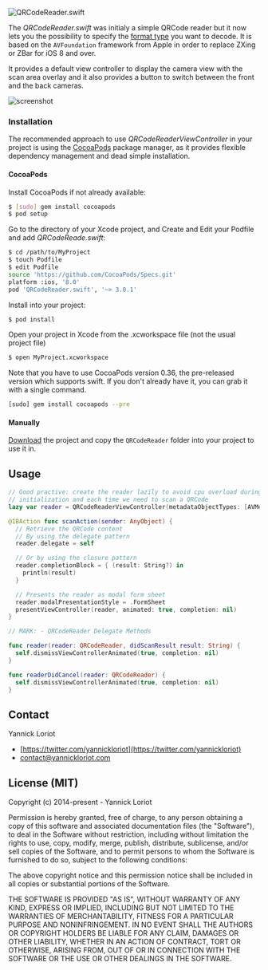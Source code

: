 ![QRCodeReader.swift](http://yannickloriot.com/resources/qrcodereader.swift-logo.png)

The _QRCodeReader.swift_ was initialy a simple QRCode reader but it now lets you the possibility to specify the [format type](https://developer.apple.com/library/ios/documentation/AVFoundation/Reference/AVMetadataMachineReadableCodeObject_Class/index.html#//apple_ref/doc/constant_group/Machine_Readable_Object_Types) you want to decode. It is based on the `AVFoundation` framework from Apple in order to replace ZXing or ZBar for iOS 8 and over.

It provides a default view controller to display the camera view with the scan area overlay and it also provides a button to switch between the front and the back cameras.

![screenshot](http://yannickloriot.com/resources/qrcodereader.swift-screenshot.jpg)

### Installation

The recommended approach to use _QRCodeReaderViewController_ in your project is using the [CocoaPods](http://cocoapods.org/) package manager, as it provides flexible dependency management and dead simple installation.

#### CocoaPods

Install CocoaPods if not already available:

``` bash
$ [sudo] gem install cocoapods
$ pod setup
```
Go to the directory of your Xcode project, and Create and Edit your Podfile and add _QRCodeReade.swift_:

``` bash
$ cd /path/to/MyProject
$ touch Podfile
$ edit Podfile
source 'https://github.com/CocoaPods/Specs.git'
platform :ios, '8.0'
pod 'QRCodeReader.swift', '~> 3.0.1'
```

Install into your project:

``` bash
$ pod install
```

Open your project in Xcode from the .xcworkspace file (not the usual project file)

``` bash
$ open MyProject.xcworkspace
```

Note that you have to use CocoaPods version 0.36, the pre-released version which supports swift. If you don't already have it, you can grab it with a single command.

``` bash
[sudo] gem install cocoapods --pre
```

#### Manually

[Download](https://github.com/YannickL/QRCodeReader.swift/archive/master.zip) the project and copy the `QRCodeReader` folder into your project to use it in.

## Usage

```swift
// Good practive: create the reader lazily to avoid cpu overload during the
// initialization and each time we need to scan a QRCode
lazy var reader = QRCodeReaderViewController(metadataObjectTypes: [AVMetadataObjectTypeQRCode])

@IBAction func scanAction(sender: AnyObject) {
  // Retrieve the QRCode content
  // By using the delegate pattern
  reader.delegate = self

  // Or by using the closure pattern
  reader.completionBlock = { (result: String?) in
    println(result)
  }

  // Presents the reader as modal form sheet
  reader.modalPresentationStyle = .FormSheet
  presentViewController(reader, animated: true, completion: nil)
}

// MARK: - QRCodeReader Delegate Methods

func reader(reader: QRCodeReader, didScanResult result: String) {
  self.dismissViewControllerAnimated(true, completion: nil)
}

func readerDidCancel(reader: QRCodeReader) {
  self.dismissViewControllerAnimated(true, completion: nil)
}
```

## Contact

Yannick Loriot
 - [https://twitter.com/yannickloriot](https://twitter.com/yannickloriot)
 - [contact@yannickloriot.com](mailto:contact@yannickloriot.com)


## License (MIT)

Copyright (c) 2014-present - Yannick Loriot

Permission is hereby granted, free of charge, to any person obtaining a copy
of this software and associated documentation files (the "Software"), to deal
in the Software without restriction, including without limitation the rights
to use, copy, modify, merge, publish, distribute, sublicense, and/or sell
copies of the Software, and to permit persons to whom the Software is
furnished to do so, subject to the following conditions:

The above copyright notice and this permission notice shall be included in
all copies or substantial portions of the Software.

THE SOFTWARE IS PROVIDED "AS IS", WITHOUT WARRANTY OF ANY KIND, EXPRESS OR
IMPLIED, INCLUDING BUT NOT LIMITED TO THE WARRANTIES OF MERCHANTABILITY,
FITNESS FOR A PARTICULAR PURPOSE AND NONINFRINGEMENT. IN NO EVENT SHALL THE
AUTHORS OR COPYRIGHT HOLDERS BE LIABLE FOR ANY CLAIM, DAMAGES OR OTHER
LIABILITY, WHETHER IN AN ACTION OF CONTRACT, TORT OR OTHERWISE, ARISING FROM,
OUT OF OR IN CONNECTION WITH THE SOFTWARE OR THE USE OR OTHER DEALINGS IN
THE SOFTWARE.
